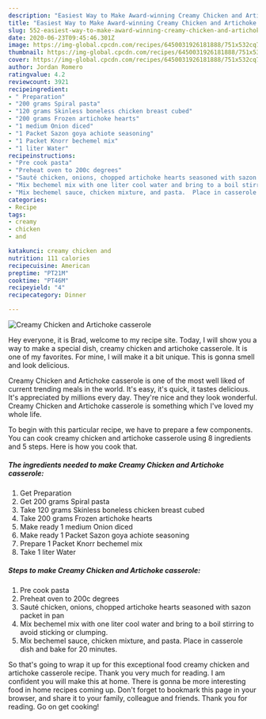 ```yaml
---
description: "Easiest Way to Make Award-winning Creamy Chicken and Artichoke casserole"
title: "Easiest Way to Make Award-winning Creamy Chicken and Artichoke casserole"
slug: 552-easiest-way-to-make-award-winning-creamy-chicken-and-artichoke-casserole
date: 2020-06-23T09:45:46.301Z
image: https://img-global.cpcdn.com/recipes/6450031926181888/751x532cq70/creamy-chicken-and-artichoke-casserole-recipe-main-photo.jpg
thumbnail: https://img-global.cpcdn.com/recipes/6450031926181888/751x532cq70/creamy-chicken-and-artichoke-casserole-recipe-main-photo.jpg
cover: https://img-global.cpcdn.com/recipes/6450031926181888/751x532cq70/creamy-chicken-and-artichoke-casserole-recipe-main-photo.jpg
author: Jordan Romero
ratingvalue: 4.2
reviewcount: 3921
recipeingredient:
- " Preparation"
- "200 grams Spiral pasta"
- "120 grams Skinless boneless chicken breast cubed"
- "200 grams Frozen artichoke hearts"
- "1 medium Onion diced"
- "1 Packet Sazon goya achiote seasoning"
- "1 Packet Knorr bechemel mix"
- "1 liter Water"
recipeinstructions:
- "Pre cook pasta"
- "Preheat oven to 200c degrees"
- "Sauté chicken, onions, chopped artichoke hearts seasoned with sazon packet in pan"
- "Mix bechemel mix with one liter cool water and bring to a boil stirring to avoid sticking or clumping."
- "Mix bechemel sauce, chicken mixture, and pasta.  Place in casserole dish and bake for 20 minutes."
categories:
- Recipe
tags:
- creamy
- chicken
- and

katakunci: creamy chicken and 
nutrition: 111 calories
recipecuisine: American
preptime: "PT21M"
cooktime: "PT46M"
recipeyield: "4"
recipecategory: Dinner

---
```



![Creamy Chicken and Artichoke casserole](https://img-global.cpcdn.com/recipes/6450031926181888/751x532cq70/creamy-chicken-and-artichoke-casserole-recipe-main-photo.jpg)

Hey everyone, it is Brad, welcome to my recipe site. Today, I will show you a way to make a special dish, creamy chicken and artichoke casserole. It is one of my favorites. For mine, I will make it a bit unique. This is gonna smell and look delicious.

Creamy Chicken and Artichoke casserole is one of the most well liked of current trending meals in the world. It's easy, it's quick, it tastes delicious. It's appreciated by millions every day. They're nice and they look wonderful. Creamy Chicken and Artichoke casserole is something which I've loved my whole life.




To begin with this particular recipe, we have to prepare a few components. You can cook creamy chicken and artichoke casserole using 8 ingredients and 5 steps. Here is how you cook that.

<!--inarticleads1-->

##### The ingredients needed to make Creamy Chicken and Artichoke casserole:

1. Get  Preparation
1. Get 200 grams Spiral pasta
1. Take 120 grams Skinless boneless chicken breast cubed
1. Take 200 grams Frozen artichoke hearts
1. Make ready 1 medium Onion diced
1. Make ready 1 Packet Sazon goya achiote seasoning
1. Prepare 1 Packet Knorr bechemel mix
1. Take 1 liter Water




<!--inarticleads2-->

##### Steps to make Creamy Chicken and Artichoke casserole:

1. Pre cook pasta
1. Preheat oven to 200c degrees
1. Sauté chicken, onions, chopped artichoke hearts seasoned with sazon packet in pan
1. Mix bechemel mix with one liter cool water and bring to a boil stirring to avoid sticking or clumping.
1. Mix bechemel sauce, chicken mixture, and pasta.  Place in casserole dish and bake for 20 minutes.




So that's going to wrap it up for this exceptional food creamy chicken and artichoke casserole recipe. Thank you very much for reading. I am confident you will make this at home. There is gonna be more interesting food in home recipes coming up. Don't forget to bookmark this page in your browser, and share it to your family, colleague and friends. Thank you for reading. Go on get cooking!
